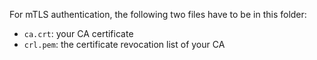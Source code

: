 For mTLS authentication, the following two files have to be in this folder:

- `ca.crt`: your CA certificate
- `crl.pem`: the certificate revocation list of your CA

